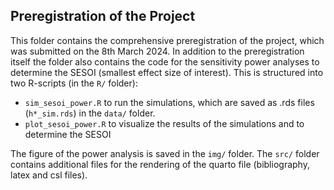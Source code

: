 ## Preregistration of the Project

This folder contains the comprehensive preregistration of the project, which was submitted on the 8th March 2024. In addition to the preregistration itself the folder also contains the code for the sensitivity power analyses to determine the SESOI (smallest effect size of interest). This is structured into two R-scripts (in the `R/` folder):

- `sim_sesoi_power.R` to run the simulations, which are saved as .rds files (`h*_sim.rds`) in the `data/` folder.
- `plot_sesoi_power.R` to visualize the results of the simulations and to determine the SESOI

The figure of the power analysis is saved in the `img/` folder. The `src/` folder contains additional files for the rendering of the quarto file (bibliography, latex and csl files).
